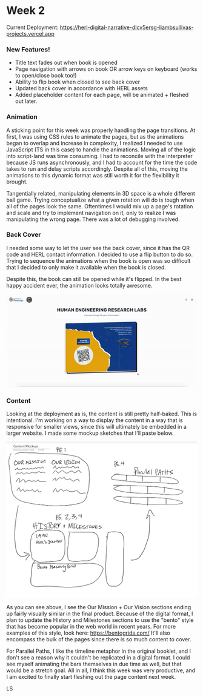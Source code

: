 # Week 2

Current Deployment: https://herl-digital-narrative-dlcv5ersg-liambsullivas-projects.vercel.app

### New Features!

- Title text fades out when book is opened
- Page navigation with arrows on book OR arrow keys on keyboard (works to open/close book too!)
- Ability to flip book when closed to see back cover
- Updated back cover in accordance with HERL assets
- Added placeholder content for each page, will be animated + fleshed out later.

### Animation

A sticking point for this week was properly handling the page transitions. At first, I was using CSS rules to animate the pages, but as the animations began to overlap and increase in complexity, I realized I needed to use JavaScript (TS in this case) to handle the animations. Moving all of the logic into script-land was time consuming. I had to reconcile with the interpreter because JS runs asynchronously, and I had to account for the time the code takes to run and delay scripts accordingly. Despite all of this, moving the animations to this dynamic format was still worth it for the flexibility it brought.

Tangentially related, manipulating elements in 3D space is a whole different ball game. Trying conceptualize what a given rotation will do is tough when all of the pages look the same. Oftentimes I would mix up a page's rotation and scale and try to implement navigation on it, only to realize I was manipulating the wrong page. There was a lot of debugging involved.

### Back Cover

I needed some way to let the user see the back cover, since it has the QR code and HERL contact information. I decided to use a flip button to do so. Trying to sequence the animations when the book is open was so difficult that I decided to only make it available when the book is closed.

Despite this, the book can still be opened while it's flipped. In the best happy accident ever, the animation looks totally awesome.

![Flipped Book Opening Animation](images/HERLWeek2FlipAnimation.gif)

### Content

Looking at the deployment as is, the content is still pretty half-baked. This is intentional. I'm working on a way to display the content in a way that is responsive for smaller views, since this will ultimately be embedded in a larger website. I made some mockup sketches that I'll paste below.

![Sketch of Content](images/IMG_0073.jpg)

As you can see above, I see the Our Mission + Our Vision sections ending up fairly visually similar in the final product. Because of the digital format, I plan to update the History and Milestones sections to use the "bento" style that has become popular in the web world in recent years. For more examples of this style, look here: https://bentogrids.com/ It'll also encompass the bulk of the pages since there is so much content to cover.

For Parallel Paths, I like the timeline metaphor in the original booklet, and I don't see a reason why it couldn't be replicated in a digital format. I could see myself animating the bars themselves in due time as well, but that would be a stretch goal. All in all, I think this week was very productive, and I am excited to finally start fleshing out the page content next week.

LS
